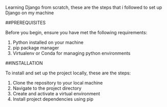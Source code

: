 Learning Django from scratch, these are the steps that i followed to set up Django on my machine

##PREREQUISITES

Before you begin, ensure you have met the following requirements:

1. Python installed on your machine
2. pip package manager
3. Virtualenv or Conda for managing python environments

 ##INSTALLATION

  To install and set up the project locally, these are the steps:

   1. Clone the repository to your local machine
   2. Navigate to the project directory
   3. Create and activate a virtual environment
   4. Install project dependencies using pip

